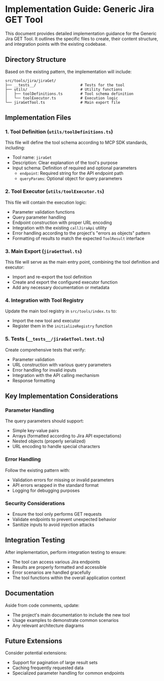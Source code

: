 # Implementation Guide: Generic Jira GET Tool

This document provides detailed implementation guidance for the Generic Jira GET Tool. It outlines the specific files to create, their content structure, and integration points with the existing codebase.

## Directory Structure

Based on the existing pattern, the implementation will include:

```
src/tools/jira/jiraGet/
├── __tests__/                    # Tests for the tool 
├── utils/                        # Utility functions
│   ├── toolDefinitions.ts        # Tool schema definition
│   └── toolExecutor.ts           # Execution logic
└── jiraGetTool.ts                # Main export file
```

## Implementation Files

### 1. Tool Definition (`utils/toolDefinitions.ts`)

This file will define the tool schema according to MCP SDK standards, including:

- Tool name: `jiraGet`
- Description: Clear explanation of the tool's purpose
- Input schema: Definition of required and optional parameters
  - `endpoint`: Required string for the API endpoint path
  - `queryParams`: Optional object for query parameters

### 2. Tool Executor (`utils/toolExecutor.ts`)

This file will contain the execution logic:

- Parameter validation functions
- Query parameter handling
- Endpoint construction with proper URL encoding
- Integration with the existing `callJiraApi` utility
- Error handling according to the project's "errors as objects" pattern
- Formatting of results to match the expected `ToolResult` interface

### 3. Main Export (`jiraGetTool.ts`)

This file will serve as the main entry point, combining the tool definition and executor:

- Import and re-export the tool definition
- Create and export the configured executor function
- Add any necessary documentation or metadata

### 4. Integration with Tool Registry

Update the main tool registry in `src/tools/index.ts` to:

- Import the new tool and executor
- Register them in the `initializeRegistry` function

### 5. Tests (`__tests__/jiraGetTool.test.ts`)

Create comprehensive tests that verify:

- Parameter validation
- URL construction with various query parameters
- Error handling for invalid inputs
- Integration with the API calling mechanism
- Response formatting

## Key Implementation Considerations

### Parameter Handling

The query parameters should support:

- Simple key-value pairs
- Arrays (formatted according to Jira API expectations)
- Nested objects (properly serialized)
- URL encoding to handle special characters

### Error Handling

Follow the existing pattern with:

- Validation errors for missing or invalid parameters
- API errors wrapped in the standard format
- Logging for debugging purposes

### Security Considerations

- Ensure the tool only performs GET requests
- Validate endpoints to prevent unexpected behavior
- Sanitize inputs to avoid injection attacks

## Integration Testing

After implementation, perform integration testing to ensure:

- The tool can access various Jira endpoints
- Results are properly formatted and accessible
- Error scenarios are handled gracefully
- The tool functions within the overall application context

## Documentation

Aside from code comments, update:

- The project's main documentation to include the new tool
- Usage examples to demonstrate common scenarios
- Any relevant architecture diagrams

## Future Extensions

Consider potential extensions:

- Support for pagination of large result sets
- Caching frequently requested data
- Specialized parameter handling for common endpoints 